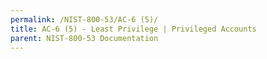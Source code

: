 ```yaml
---
permalink: /NIST-800-53/AC-6 (5)/
title: AC-6 (5) - Least Privilege | Privileged Accounts
parent: NIST-800-53 Documentation
---
```

